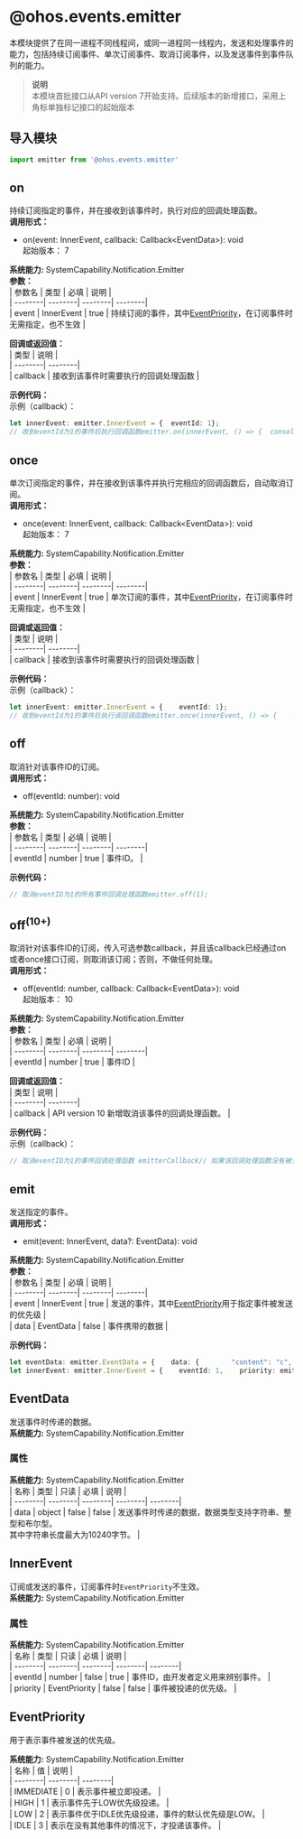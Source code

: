 # @ohos.events.emitter    
本模块提供了在同一进程不同线程间，或同一进程同一线程内，发送和处理事件的能力，包括持续订阅事件、单次订阅事件、取消订阅事件，以及发送事件到事件队列的能力。  
> **说明**   
>本模块首批接口从API version 7开始支持。后续版本的新增接口，采用上角标单独标记接口的起始版本  
  
## 导入模块  
  
```js    
import emitter from '@ohos.events.emitter'    
```  
    
## on    
持续订阅指定的事件，并在接收到该事件时，执行对应的回调处理函数。  
 **调用形式：**     
    
- on(event: InnerEvent, callback: Callback\<EventData>): void    
起始版本： 7  
  
 **系统能力:**  SystemCapability.Notification.Emitter    
 **参数：**     
| 参数名 | 类型 | 必填 | 说明 |  
| --------| --------| --------| --------|  
| event | InnerEvent | true | 持续订阅的事件，其中[EventPriority](#eventpriority)，在订阅事件时无需指定，也不生效 |  
    
 **回调或返回值：**     
| 类型 | 说明 |  
| --------| --------|  
| callback | 接收到该事件时需要执行的回调处理函数 |  
    
 **示例代码：**   
示例（callback）：  
```ts    
let innerEvent: emitter.InnerEvent = {  eventId: 1};  
// 收到eventId为1的事件后执行回调函数emitter.on(innerEvent, () => {  console.info('callback');});    
```    
  
    
## once    
单次订阅指定的事件，并在接收到该事件并执行完相应的回调函数后，自动取消订阅。  
 **调用形式：**     
    
- once(event: InnerEvent, callback: Callback\<EventData>): void    
起始版本： 7  
  
 **系统能力:**  SystemCapability.Notification.Emitter    
 **参数：**     
| 参数名 | 类型 | 必填 | 说明 |  
| --------| --------| --------| --------|  
| event | InnerEvent | true | 单次订阅的事件，其中[EventPriority](#eventpriority)，在订阅事件时无需指定，也不生效 |  
    
 **回调或返回值：**     
| 类型 | 说明 |  
| --------| --------|  
| callback | 接收到该事件时需要执行的回调处理函数 |  
    
 **示例代码：**   
示例（callback）：  
```ts    
let innerEvent: emitter.InnerEvent = {    eventId: 1};  
// 收到eventId为1的事件后执行该回调函数emitter.once(innerEvent, () => {    console.info('once callback');});    
```    
  
    
## off    
取消针对该事件ID的订阅。  
 **调用形式：**     
- off(eventId: number): void  
  
 **系统能力:**  SystemCapability.Notification.Emitter    
 **参数：**     
| 参数名 | 类型 | 必填 | 说明 |  
| --------| --------| --------| --------|  
| eventId | number | true | 事件ID。 |  
    
 **示例代码：**   
```ts    
// 取消eventID为1的所有事件回调处理函数emitter.off(1);    
```    
  
    
## off<sup>(10+)</sup>    
取消针对该事件ID的订阅，传入可选参数callback，并且该callback已经通过on或者once接口订阅，则取消该订阅；否则，不做任何处理。  
 **调用形式：**     
    
- off(eventId: number, callback: Callback\<EventData>): void    
起始版本： 10  
  
 **系统能力:**  SystemCapability.Notification.Emitter    
 **参数：**     
| 参数名 | 类型 | 必填 | 说明 |  
| --------| --------| --------| --------|  
| eventId | number | true | 事件ID |  
    
 **回调或返回值：**     
| 类型 | 说明 |  
| --------| --------|  
| callback | API version 10 新增取消该事件的回调处理函数。 |  
    
 **示例代码：**   
示例（callback）：  
```ts    
// 取消eventID为1的事件回调处理函数 emitterCallback// 如果该回调处理函数没有被订阅，则不做任何处理emitter.off(1, () => {  console.info('callback');});    
```    
  
    
## emit    
发送指定的事件。  
 **调用形式：**     
- emit(event: InnerEvent, data?: EventData): void  
  
 **系统能力:**  SystemCapability.Notification.Emitter    
 **参数：**     
| 参数名 | 类型 | 必填 | 说明 |  
| --------| --------| --------| --------|  
| event | InnerEvent | true | 发送的事件，其中[EventPriority](#eventpriority)用于指定事件被发送的优先级 |  
| data | EventData | false | 事件携带的数据 |  
    
 **示例代码：**   
```ts    
let eventData: emitter.EventData = {    data: {        "content": "c",        "id": 1,    }};  
let innerEvent: emitter.InnerEvent = {    eventId: 1,    priority: emitter.EventPriority.HIGH};emitter.emit(innerEvent, eventData);    
```    
  
    
## EventData    
发送事件时传递的数据。  
 **系统能力:**  SystemCapability.Notification.Emitter    
### 属性    
 **系统能力:**  SystemCapability.Notification.Emitter    
| 名称 | 类型 | 只读 | 必填 | 说明 |  
| --------| --------| --------| --------| --------|  
| data | object | false | false | 发送事件时传递的数据，数据类型支持字符串、整型和布尔型。<br> 其中字符串长度最大为10240字节。 |  
    
## InnerEvent    
订阅或发送的事件，订阅事件时`EventPriority`不生效。  
 **系统能力:**  SystemCapability.Notification.Emitter    
### 属性    
 **系统能力:**  SystemCapability.Notification.Emitter    
| 名称 | 类型 | 只读 | 必填 | 说明 |  
| --------| --------| --------| --------| --------|  
| eventId | number | false | true | 事件ID，由开发者定义用来辨别事件。 |  
| priority | EventPriority | false | false | 事件被投递的优先级。 |  
    
## EventPriority    
用于表示事件被发送的优先级。    
    
 **系统能力:**  SystemCapability.Notification.Emitter    
| 名称 | 值 | 说明 |  
| --------| --------| --------|  
| IMMEDIATE | 0 | 表示事件被立即投递。 |  
| HIGH | 1 | 表示事件先于LOW优先级投递。 |  
| LOW | 2 | 表示事件优于IDLE优先级投递，事件的默认优先级是LOW。 |  
| IDLE | 3 | 表示在没有其他事件的情况下，才投递该事件。 |  
